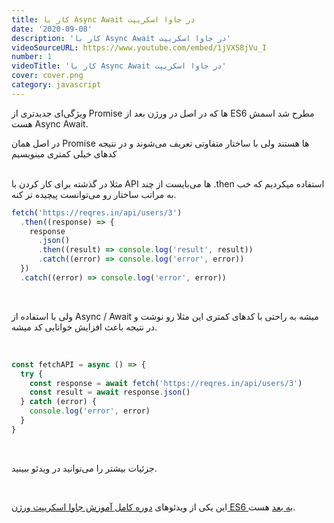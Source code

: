 ```yaml
---
title: کار با Async Await در جاوا اسکریپت
date: '2020-09-08'
description: 'کار با Async Await در جاوا اسکریپت'
videoSourceURL: https://www.youtube.com/embed/1jVXS8jVu_I
number: 1
videoTitle: 'کار با Async Await در جاوا اسکریپت'
cover: cover.png
category: javascript
---
```


ویژگی‌ای جدیدتری از Promise ها که در اصل در ورژن بعد از ES6 مطرح شد اسمش هست Async Await.
<br />

در اصل همان Promise ها هستند ولی با ساختار متفاوتی تعریف می‌شوند و در نتیجه کدهای خیلی کمتری مینویسیم

<br />
مثلا در گذشته برای کار کردن با API ها می‌بایست از چند .then استفاده میکردیم که خب به مراتب ساختار رو می‌توانست پیچیده تر کنه.

```javascript
fetch('https://reqres.in/api/users/3')
  .then((response) => {
    response
      .json()
      .then((result) => console.log('result', result))
      .catch((error) => console.log('error', error))
  })
  .catch((error) => console.log('error', error))
```

<br />

ولی با استفاده از Async / Await میشه به راحتی با کدهای کمتری این مثلا رو نوشت و در نتیجه باعث افزایش خوانایی کد میشه.

<br />

```javascript
const fetchAPI = async () => {
  try {
    const response = await fetch('https://reqres.in/api/users/3')
    const result = await response.json()
  } catch (error) {
    console.log('error', error)
  }
}
```

<br />

جزئیات بیشتر را می‌توانید در ویدئو ببینید.

<br />

این یکی از ویدئو‌های
[دوره کامل آموزش جاوا اسکریپت ورژن ES6 به بعد](/es6-es7-etc-babel-webpack-javascript-course)
هست.
